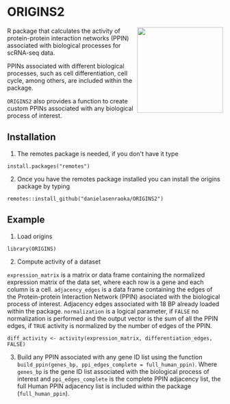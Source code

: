 # ORIGINS2

<img align="right" width="200" src="https://user-images.githubusercontent.com/40533412/210123912-fcb0e28e-97c5-4261-a454-2c7e28371880.png">

R package that calculates the activity of protein-protein interaction networks (PPIN) associated with biological processes for scRNA-seq data.

PPINs associated with different biological processes, such as cell differentiation, cell cycle, among others, are included within the package.

```ORIGINS2``` also provides a function to create custom PPINs associated with any biological process of interest.



## Installation

1. The remotes package is needed, if you don't have it type

```
install.packages("remotes")
```

2. Once you have the remotes package installed you can install the origins package by typing

```
remotes::install_github("danielasenraoka/ORIGINS2")
```

## Example

1. Load origins

```
library(ORIGINS)
```

2. Compute activity of a dataset

```expression_matrix``` is a matrix or data frame containing the normalized expression matrix of the data set, where each row is a gene and each column is a cell. ```adjacency_edges``` is a data frame containing the edges of the Protein-protein Interaction Network (PPIN) asociated with the biological process of interest. Adjacency edges associated with 18 BP already loaded within the package. ```normalization``` is a logical parameter, if ```FALSE``` no normalization is performed and the output vector is the sum of all the PPIN edges, if ```TRUE``` activity is normalized by the number of edges of the PPIN.

```
diff_activity <- activity(expression_matrix, differentiation_edges, FALSE) 
```

3. Build any PPIN associated with any gene ID list using the function ```build_ppin(genes_bp, ppi_edges_complete = full_human_ppin)```. Where ```genes_bp``` is the gene ID list associated with the biological process of interest and ```ppi_edges_complete``` is the complete PPIN adjacency list, the full Human PPIN adjacency list is included within the package (```full_human_ppin```).
